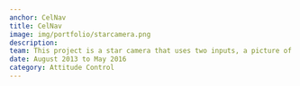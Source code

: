 ```yaml
---
anchor: CelNav
title: CelNav
image: img/portfolio/starcamera.png
description:  
team: This project is a star camera that uses two inputs, a picture of the stars, and a measurement of the camera's body orientation to determine the latitude and longitude from where the photograph was taken.  This research was done at the University of New Hampshire's <a href="https://ceps.unh.edu/mechanical-engineering/systems-controls">Advanced Controls Laboratory</a>, and was able to compute location accurate to approximately 3 nautical miles.  This led to publications at the American Astronomical Society publication number AAS 16-509, and a thesis, which can be found <a href="https://github.com/fsbr/startracker-thesis/blob/master/thesis.pdf">here</a>.
date: August 2013 to May 2016
category: Attitude Control
---
```


